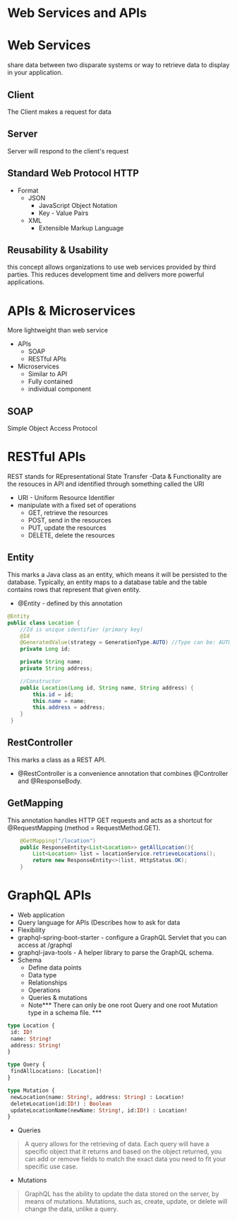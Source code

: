 # Web Services and APIs

# Web Services
share data between two disparate systems or way to retrieve data to display in your application.

## Client
The Client makes a request for data

## Server
Server will respond to the client's request

## Standard Web Protocol HTTP
- Format
  - JSON
    - JavaScript Object Notation
    - Key - Value Pairs
  - XML
    - Extensible Markup Language
    
## Reusability & Usability
this concept allows organizations to use web services provided by third parties. This reduces development time and delivers more powerful applications.

# APIs & Microservices
More lightweight than web service 
- APIs
  - SOAP
  - RESTful APIs
- Microservices
  - Similar to API
  - Fully contained
  - individual component

## SOAP 
Simple Object Access Protocol 

# RESTful APIs
REST stands for REpresentational State Transfer
-Data & Functionality are the resouces in API and identified through something called the URI
  - URI - Uniform Resource Identifier
  - manipulate with a fixed set of operations
    - GET, retrieve the resources 
    - POST, send in the resources
    - PUT, update the resources
    - DELETE, delete the resources
    
## Entity
This marks a Java class as an entity, which means it will be persisted to the database. Typically, an entity maps to a database table and the table contains rows that represent that given entity.
- @Entity - defined by this annotation
```java
@Entity
public class Location {
    //Id is unique identifier (primary key)
    @Id  
    @GeneratedValue(strategy = GenerationType.AUTO) //Type can be: AUTO/TABLE/SEQUENCE/IDENTITY
    private Long id;

    private String name;
    private String address;

    //Constructor
    public Location(Long id, String name, String address) {
        this.id = id;
        this.name = name;
        this.address = address;
    }
 }
```

## RestController
This marks a class as a REST API.
- @RestController is a convenience annotation that combines @Controller and @ResponseBody.

## GetMapping
This annotation handles HTTP GET requests and acts as a shortcut for @RequestMapping (method = RequestMethod.GET).
```java
    @GetMapping("/location")
    public ResponseEntity<List<Location>> getAllLocation(){
        List<Location> list = locationService.retrieveLocations();
        return new ResponseEntity<>(list, HttpStatus.OK);
    }
```

# GraphQL APIs
- Web application
- Query language for APIs (Describes how to ask for data
- Flexibility
- graphql-spring-boot-starter - configure a GraphQL Servlet that you can access at /graphql
- graphql-java-tools - A helper library to parse the GraphQL schema.
- Schema
  - Define data points
  - Data type
  - Relationships
  - Operations
  - Queries & mutations
  - Note*** There can only be one root Query and one root Mutation type in a schema file. ***
```GraphQL
type Location {
 id: ID!
 name: String!
 address: String!
}

type Query {
 findAllLocations: [Location]!
}

type Mutation {
 newLocation(name: String!, address: String) : Location!
 deleteLocation(id:ID!) : Boolean
 updateLocationName(newName: String!, id:ID!) : Location!
}
```

- Queries
> A query allows for the retrieving of data. Each query will have a specific object that it returns and based on the object returned, you can add or remove fields to match the exact data you need to fit your specific use case.
- Mutations
> GraphQL has the ability to update the data stored on the server, by means of mutations. Mutations, such as, create, update, or delete will change the data, unlike a query.
